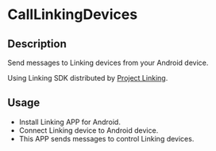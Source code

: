 # CallLinkingDevices

## Description

Send messages to Linking devices from your Android device.

Using Linking SDK distributed by [Project Linking](https://qiita.com/Tood/items/4d05970dc93b9c770e97).

## Usage

- Install Linking APP for Android.
- Connect Linking device to Android device.
- This APP sends messages to control Linking devices.
